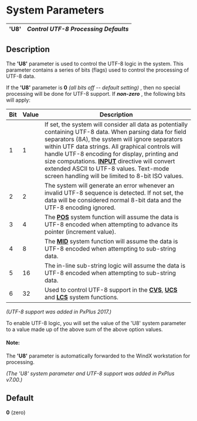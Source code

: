 # System Parameters

**'U8'** |  **_Control UTF-8 Processing Defaults_**  
---|---  
  
##  Description

The **'U8'** parameter is used to control the UTF-8 logic in the system. This parameter contains a series of bits (flags) used to control the processing of UTF-8 data.

If the **'U8'** parameter is **0**  _(all bits off -- default setting)_ , then no special processing will be done for UTF-8 support. If **_non-zero_** , the following bits will apply:

**Bit** |  **Value** |  **Description**  
---|---|---  
1 |  1 |  If set, the system will consider all data as potentially containing UTF-8 data. When parsing data for field separators ($8A$), the system will ignore separators within UTF data strings. All graphical controls will handle UTF-8 encoding for display, printing and size computations. **[INPUT](../directives/input.md)** directive will convert extended ASCII to UTF-8 values. Text-mode screen handling will be limited to 8-bit ISO values.  
2 |  2 |  The system will generate an error whenever an invalid UTF-8 sequence is detected. If not set, the data will be considered normal 8-bit data and the UTF-8 encoding ignored.  
3 |  4 |  The **[POS](../functions/pos.md)** system function will assume the data is UTF-8 encoded when attempting to advance its pointer (increment value).  
4 |  8 |  The **[MID](../functions/mid.md)** system function will assume the data is UTF-8 encoded when attempting to sub-string data.  
5 |  16 |  The in-line sub-string logic will assume the data is UTF-8 encoded when attempting to sub-string data.  
6 |  32 |  Used to control UTF-8 support in the **[CVS](../functions/cvsextend.md)**, **[UCS](../functions/ucs.md)** and **[LCS](../functions/lcs.md)** system functions.  
  
_(UTF-8 support was added in PxPlus 2017.)_  
  
To enable UTF-8 logic, you will set the value of the 'U8' system parameter to a value made up of the above sum of the above option values.

#### **Note:**  
The **'U8'** parameter is automatically forwarded to the WindX workstation for processing.

_(The 'U8' system parameter and UTF-8 support was added in PxPlus v7.00.)_

##  Default

**0** (zero)
